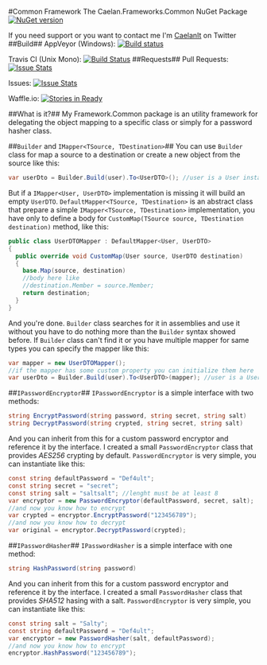 #Common Framework
The Caelan.Frameworks.Common NuGet Package [![NuGet version](https://badge.fury.io/nu/Caelan.Frameworks.Common.svg)](http://badge.fury.io/nu/Caelan.Frameworks.Common)

If you need support or you want to contact me I'm [CaelanIt](https://twitter.com/CaelanIt) on Twitter
##Build##
AppVeyor (Windows): [![Build status](https://ci.appveyor.com/api/projects/status/0wi8iemmxy4xu986?svg=true)](https://ci.appveyor.com/project/matteobruni/caelan-frameworks-common)

Travis CI (Unix Mono): [![Build Status](https://travis-ci.org/Ar3sDevelopment/Caelan.Frameworks.Common.svg?branch=master)](https://travis-ci.org/Ar3sDevelopment/Caelan.Frameworks.Common)
##Requests##
Pull Requests: [![Issue Stats](http://issuestats.com/github/Ar3sDevelopment/Caelan.Frameworks.Common/badge/pr)](http://issuestats.com/github/Ar3sDevelopment/Caelan.Frameworks.Common)

Issues: [![Issue Stats](http://issuestats.com/github/Ar3sDevelopment/Caelan.Frameworks.Common/badge/issue)](http://issuestats.com/github/Ar3sDevelopment/Caelan.Frameworks.Common)

Waffle.io: [![Stories in Ready](https://badge.waffle.io/Ar3sDevelopment/Caelan.Frameworks.Common.png?label=ready&title=Ready)](https://waffle.io/Ar3sDevelopment/Caelan.Frameworks.Common)

##What is it?##
My Framework.Common package is an utility framework for delegating the object mapping to a specific class or simply for a password hasher class.

##`Builder` and `IMapper<TSource, TDestination>`##
You can use `Builder` class for map a source to a destination or create a new object from the source like this:
```csharp
var userDto = Builder.Build(user).To<UserDTO>(); //user is a User instance
```
But if a `IMapper<User, UserDTO>` implementation is missing it will build an empty `UserDTO`.
`DefaultMapper<TSource, TDestination>` is an abstract class that prepare a simple `IMapper<TSource, TDestination>` implementation, you have only to define a body for `CustomMap(TSource source, TDestination destination)` method, like this:
```csharp
public class UserDTOMapper : DefaultMapper<User, UserDTO>
{
  public override void CustomMap(User source, UserDTO destination)
  {
    base.Map(source, destination)
    //body here like
    //destination.Member = source.Member;
    return destination;
  }
}
```
And you're done. `Builder` class searches for it in assemblies and use it without you have to do nothing more than the `Builder` syntax showed before.
If `Builder` class can't find it or you have multiple mapper for same types you can specify the mapper like this:
```csharp
var mapper = new UserDTOMapper();
//if the mapper has some custom property you can initialize them here
var userDto = Builder.Build(user).To<UserDTO>(mapper); //user is a User instance
```

##`IPasswordEncryptor`##
`IPasswordEncryptor` is a simple interface with two methods:
```csharp
string EncryptPassword(string password, string secret, string salt)
string DecryptPassword(string crypted, string secret, string salt)
```
And you can inherit from this for a custom password encryptor and reference it by the interface.
I created a small `PasswordEncryptor` class that provides *AES256* crypting by default.
`PasswordEncryptor` is very simple, you can instantiate like this:
```csharp
const string defaultPassword = "Def4ult";
const string secret = "secret";
const string salt = "saltsalt"; //lenght must be at least 8
var encryptor = new PasswordEncryptor(defaultPassword, secret, salt);
//and now you know how to encrypt
var crypted = encryptor.EncryptPassword("123456789");
//and now you know how to decrypt
var original = encryptor.DecryptPassword(crypted);
```

##`IPasswordHasher`##
`IPasswordHasher` is a simple interface with one method:
```csharp
string HashPassword(string password)
```
And you can inherit from this for a custom password encryptor and reference it by the interface.
I created a small `PasswordHasher` class that provides *SHA512* hasing with a salt.
`PasswordEncryptor` is very simple, you can instantiate like this:
```csharp
const string salt = "Salty";
const string defaultPassword = "Def4ult";
var encryptor = new PasswordHasher(salt, defaultPassword);
//and now you know how to encrypt
encryptor.HashPassword("123456789");
```

